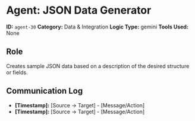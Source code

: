 # Agent: JSON Data Generator

**ID:** `agent-30`
**Category:** Data & Integration
**Logic Type:** gemini
**Tools Used:** None

## Role

Creates sample JSON data based on a description of the desired structure or fields.

## Communication Log

*   **[Timestamp]:** [Source -> Target] - [Message/Action]
*   **[Timestamp]:** [Source -> Target] - [Message/Action]
